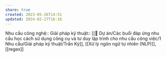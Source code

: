 ```yaml
---
share: true
created: 2023-05-26T14:51
updated: 2024-02-27T16:16
---
```

Nhu cầu công nghệ::
Giải pháp kỹ thuật:: [[📐 Dự án/Các buổi đáp ứng nhu cầu học cách sử dụng công cụ và tư duy lập trình cho nhu cầu công việc/1 Nhu cầu/Giải pháp kỹ thuật/Trấn Kỳ]], [[Xử lý ngôn ngữ tự nhiên (NLP)]], [[regex]]